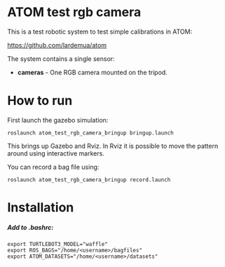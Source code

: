 # ATOM test rgb camera 

This is a test robotic system to test simple calibrations in ATOM:

https://github.com/lardemua/atom

The system contains a single sensor:
- **cameras** - One RGB camera mounted on the tripod.

# How to run

First launch the gazebo simulation:

    roslaunch atom_test_rgb_camera_bringup bringup.launch

This brings up Gazebo and Rviz. In Rviz it is possible to move the pattern around using interactive markers.

You can record a bag file using:

    roslaunch atom_test_rgb_camera_bringup record.launch

# Installation

##### Add to .bashrc:
```
export TURTLEBOT3_MODEL="waffle"
export ROS_BAGS="/home/<username>/bagfiles"
export ATOM_DATASETS="/home/<username>/datasets"
```
